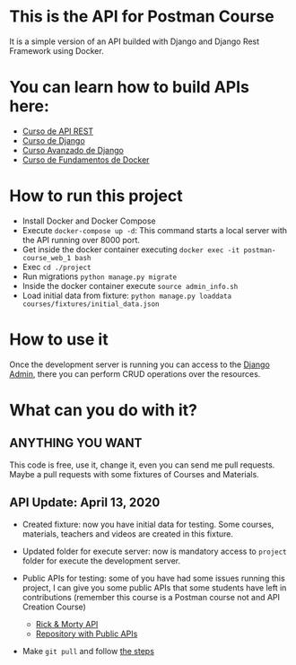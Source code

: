 

# This is the API for Postman Course

It is a simple version of an API builded with Django and Django Rest Framework
using Docker.


# You can learn how to build APIs here:

- [Curso de API REST](https://platzi.com/clases/api-rest/)
- [Curso de Django](https://platzi.com/clases/django/)
- [Curso Avanzado de Django](https://platzi.com/clases/django-avanzado/)
- [Curso de Fundamentos de Docker](https://platzi.com/clases/docker/)

# How to run this project
- Install Docker and Docker Compose
- Execute `docker-compose up -d`: This command starts a local server with the API running over 8000 port.
- Get inside the docker container executing `docker exec -it postman-course_web_1 bash`
- Exec `cd ./project`
- Run migrations `python manage.py migrate`
- Inside the docker container execute `source admin_info.sh`
- Load initial data from fixture: `python manage.py loaddata courses/fixtures/initial_data.json`

# How to use it
Once the development server is running you can access to the [Django Admin](http://localhost:8000/admin/), there you can perform CRUD operations over the resources. 


# What can you do with it?
## ANYTHING YOU WANT 

This code is free, use it, change it, even you can send me pull requests. Maybe a pull requests with some fixtures of Courses and Materials.


## API Update: April 13, 2020

- Created fixture: now you have initial data for testing. Some courses, materials, teachers and videos are created in this fixture.
- Updated folder for execute server: now is mandatory access to `project` folder for execute the development server.
- Public APIs for testing: some of you have had some issues running this project, I can give you some public APIs that some students have left in contributions (remember this course is a Postman course not and API Creation Course)
    - [Rick & Morty API](https://rickandmortyapi.com/api/character/)
    - [Repository with Public APIs](https://github.com/public-apis/public-apis)

- Make `git pull` and follow [the steps](https://github.com/walis85300/postman-course#how-to-run-this-project)
